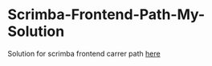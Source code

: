 # Scrimba-Frontend-Path-My-Solution

Solution for scrimba frontend carrer path [here](https://scrimba.com/)
